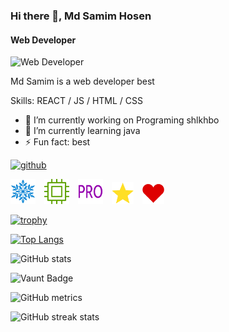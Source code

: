 ### Hi there 👋, Md Samim Hosen
#### Web Developer
![Web Developer](https://web.facebook.com/photo/?fbid=122131552928305327&set=a.122131550882305327)

Md Samim is a web developer best

Skills:  REACT / JS / HTML / CSS

- 🔭 I’m currently working on Programing shlkhbo 
- 🌱 I’m currently learning java 
- ⚡ Fun fact: best 


[<img src='https://cdn.jsdelivr.net/npm/simple-icons@3.0.1/icons/github.svg' alt='github' height='40'>](https://github.com/mdsamimprogramer)  

<a href='https://archiveprogram.github.com/'><img src='https://raw.githubusercontent.com/acervenky/animated-github-badges/master/assets/acbadge.gif' width='40' height='40'></a> <a href='https://docs.github.com/en/developers'><img src='https://raw.githubusercontent.com/acervenky/animated-github-badges/master/assets/devbadge.gif' width='40' height='40'></a> <a href='https://github.com/pricing'><img src='https://raw.githubusercontent.com/acervenky/animated-github-badges/master/assets/pro.gif' width='40' height='40'></a> <a href='https://stars.github.com/'><img src='https://raw.githubusercontent.com/acervenky/animated-github-badges/master/assets/starbadge.gif' width='35' height='35'></a> <a href='https://docs.github.com/en/github/supporting-the-open-source-community-with-github-sponsors'><img src='https://raw.githubusercontent.com/acervenky/animated-github-badges/master/assets/sponsorbadge.gif' width='35' height='35'></a> 

[![trophy](https://github-profile-trophy.vercel.app/?username=mdsamimprogramer)](https://github.com/ryo-ma/github-profile-trophy)

[![Top Langs](https://github-readme-stats.vercel.app/api/top-langs/?username=mdsamimprogramer)](https://github.com/anuraghazra/github-readme-stats)

![GitHub stats](https://github-readme-stats.vercel.app/api?username=mdsamimprogramer&show_icons=true&count_private=true)  

![Vaunt Badge](https://api.vaunt.dev/v1/github/entities/mdsamimprogramer/contributions?format=svg&private=true)  

![GitHub metrics](https://metrics.lecoq.io/mdsamimprogramer)  

![GitHub streak stats](https://streak-stats.demolab.com/?user=mdsamimprogramer)  

